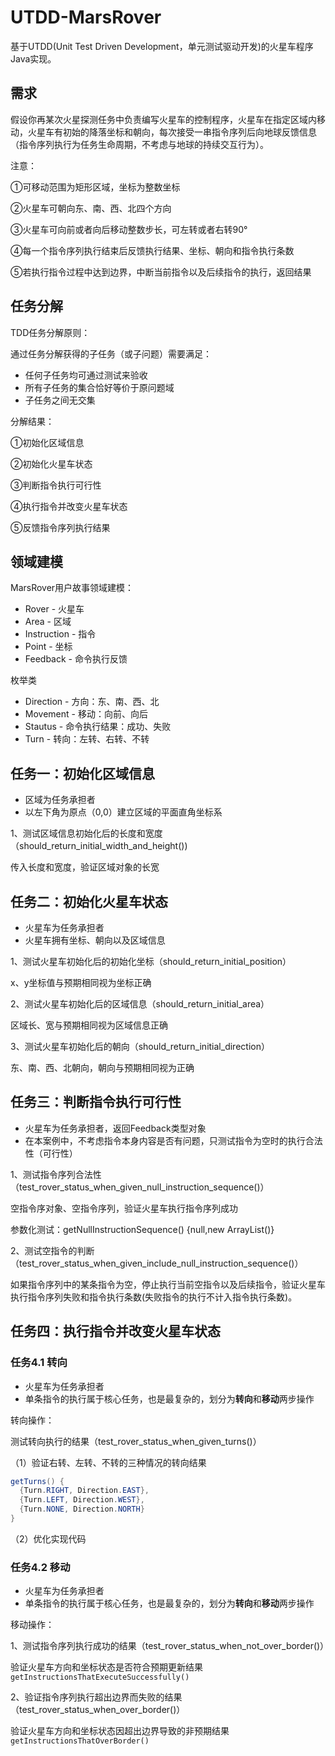 # UTDD-MarsRover

基于UTDD(Unit Test Driven Development，单元测试驱动开发)的火星车程序Java实现。

## 需求
假设你再某次火星探测任务中负责编写火星车的控制程序，火星车在指定区域内移动，火星车有初始的降落坐标和朝向，每次接受一串指令序列后向地球反馈信息（指令序列执行为任务生命周期，不考虑与地球的持续交互行为）。

注意：

①可移动范围为矩形区域，坐标为整数坐标

②火星车可朝向东、南、西、北四个方向

③火星车可向前或者向后移动整数步长，可左转或者右转90°

④每一个指令序列执行结束后反馈执行结果、坐标、朝向和指令执行条数

⑤若执行指令过程中达到边界，中断当前指令以及后续指令的执行，返回结果

## 任务分解
TDD任务分解原则：

通过任务分解获得的子任务（或子问题）需要满足：
- 任何子任务均可通过测试来验收
- 所有子任务的集合恰好等价于原问题域
- 子任务之间无交集

分解结果：

①初始化区域信息

②初始化火星车状态

③判断指令执行可行性

④执行指令并改变火星车状态

⑤反馈指令序列执行结果

## 领域建模
MarsRover用户故事领域建模：
- Rover - 火星车
- Area - 区域
- Instruction - 指令
- Point - 坐标
- Feedback - 命令执行反馈

枚举类
- Direction -  方向：东、南、西、北
- Movement - 移动：向前、向后
- Stautus - 命令执行结果：成功、失败
- Turn - 转向：左转、右转、不转

## 任务一：初始化区域信息
- 区域为任务承担者
- 以左下角为原点（0,0）建立区域的平面直角坐标系

1、测试区域信息初始化后的长度和宽度（should_return_initial_width_and_height())

传入长度和宽度，验证区域对象的长宽

## 任务二：初始化火星车状态
- 火星车为任务承担者
- 火星车拥有坐标、朝向以及区域信息

1、测试火星车初始化后的初始化坐标（should_return_initial_position）

x、y坐标值与预期相同视为坐标正确

2、测试火星车初始化后的区域信息（should_return_initial_area）

区域长、宽与预期相同视为区域信息正确

3、测试火星车初始化后的朝向（should_return_initial_direction）

东、南、西、北朝向，朝向与预期相同视为正确

## 任务三：判断指令执行可行性
- 火星车为任务承担者，返回Feedback类型对象
- 在本案例中，不考虑指令本身内容是否有问题，只测试指令为空时的执行合法性（可行性）

1、测试指令序列合法性（test_rover_status_when_given_null_instruction_sequence()）

空指令序对象、空指令序列，验证火星车执行指令序列成功

参数化测试：getNullInstructionSequence() {null,new ArrayList<Instruction>()}

2、测试空指令的判断（test_rover_status_when_given_include_null_instruction_sequence()）

如果指令序列中的某条指令为空，停止执行当前空指令以及后续指令，验证火星车执行指令序列失败和指令执行条数(失败指令的执行不计入指令执行条数)。

## 任务四：执行指令并改变火星车状态
### 任务4.1 转向
- 火星车为任务承担者
- 单条指令的执行属于核心任务，也是最复杂的，划分为**转向**和**移动**两步操作

转向操作：

测试转向执行的结果（test_rover_status_when_given_turns()）

（1）验证右转、左转、不转的三种情况的转向结果
```JAVA
getTurns() {
  {Turn.RIGHT, Direction.EAST},
  {Turn.LEFT, Direction.WEST},
  {Turn.NONE, Direction.NORTH}
}
```
（2）优化实现代码

### 任务4.2 移动
- 火星车为任务承担者
- 单条指令的执行属于核心任务，也是最复杂的，划分为**转向**和**移动**两步操作

移动操作：

1、测试指令序列执行成功的结果（test_rover_status_when_not_over_border()）

验证火星车方向和坐标状态是否符合预期更新结果```getInstructionsThatExecuteSuccessfully()```

2、验证指令序列执行超出边界而失败的结果（test_rover_status_when_over_border()）

验证火星车方向和坐标状态因超出边界导致的非预期结果```getInstructionsThatOverBorder()```